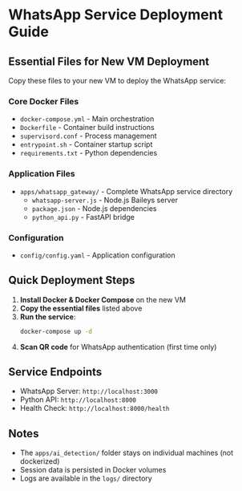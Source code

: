 # WhatsApp Service Deployment Guide

## Essential Files for New VM Deployment

Copy these files to your new VM to deploy the WhatsApp service:

### Core Docker Files
- `docker-compose.yml` - Main orchestration
- `Dockerfile` - Container build instructions
- `supervisord.conf` - Process management
- `entrypoint.sh` - Container startup script
- `requirements.txt` - Python dependencies

### Application Files
- `apps/whatsapp_gateway/` - Complete WhatsApp service directory
  - `whatsapp-server.js` - Node.js Baileys server
  - `package.json` - Node.js dependencies  
  - `python_api.py` - FastAPI bridge

### Configuration
- `config/config.yaml` - Application configuration

## Quick Deployment Steps

1. **Install Docker & Docker Compose** on the new VM
2. **Copy the essential files** listed above
3. **Run the service**:
   ```bash
   docker-compose up -d
   ```
4. **Scan QR code** for WhatsApp authentication (first time only)

## Service Endpoints
- WhatsApp Server: `http://localhost:3000`
- Python API: `http://localhost:8000`
- Health Check: `http://localhost:8000/health`

## Notes
- The `apps/ai_detection/` folder stays on individual machines (not dockerized)
- Session data is persisted in Docker volumes
- Logs are available in the `logs/` directory

